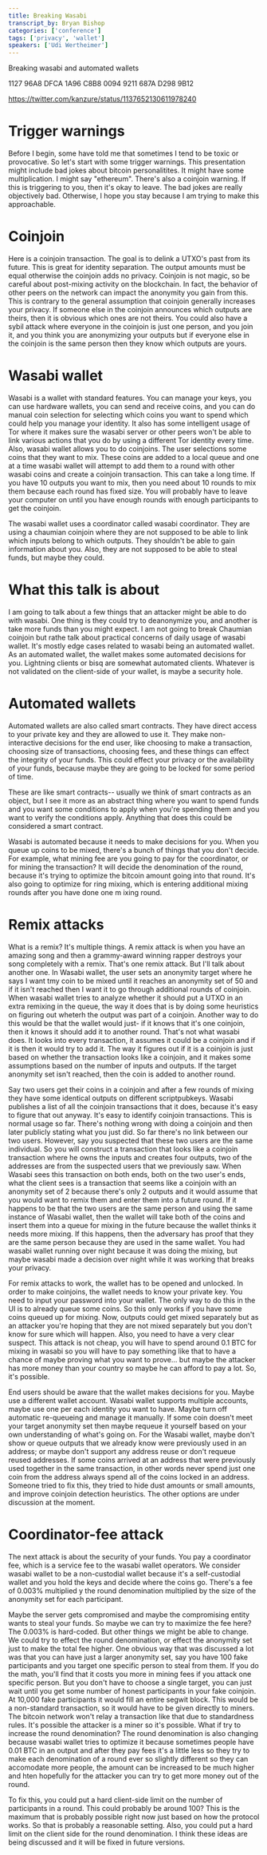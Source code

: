 ```yaml
---
title: Breaking Wasabi
transcript_by: Bryan Bishop
categories: ['conference']
tags: ['privacy', 'wallet']
speakers: ['Udi Wertheimer']
---
```


Breaking wasabi and automated wallets

1127 96A8 DFCA 1A96 C8B8 0094 9211 687A D298 9B12

<https://twitter.com/kanzure/status/1137652130611978240>

# Trigger warnings

Before I begin, some have told me that sometimes I tend to be toxic or provocative. So let's start with some trigger warnings. This presentation might include bad jokes about bitcoin personalitites. It might have some multiplication. I might say "ethereum". There's also a coinjoin warning. If this is triggering to you, then it's okay to leave. The bad jokes are really objectively bad. Otherwise, I hope you stay because I am trying to make this approachable.

# Coinjoin

Here is a coinjoin transaction. The goal is to delink a UTXO's past from its future. This is great for identity separation. The output amounts must be equal otherwise the coinjoin adds no privacy. Coinjoin is not magic, so be careful about post-mixing activity on the blockchain. In fact, the behavior of other peers on the network can impact the anonymity you gain from this. This is contrary to the general assumption that coinjoin generally increases your privacy. If someone else in the coinjoin announces which outputs are theirs, then it is obvious which ones are not theirs. You could also have a sybil attack where everyone in the coinjoin is just one person, and you join it, and you think you are anonymizing your outputs but if everyone else in the coinjoin is the same person then they know which outputs are yours.

# Wasabi wallet

Wasabi is a wallet with standard features. You can manage your keys, you can use hardware wallets, you can send and receive coins, and you can do manual coin selection for selecting which coins you want to spend which could help you manage your identity. It also has some intelligent usage of Tor where it makes sure the wasabi server or other peers won't be able to link various actions that you do by using a different Tor identity every time. Also, wasabi wallet allows you to do coinjoins. The user selections some coins that they want to mix. These coins are added to a local queue and one at a time wasabi wallet will attempt to add them to a round with other wasabi coins and create a coinjoin transaction. This can take a long time. If you have 10 outputs you want to mix, then you need about 10 rounds to mix them because each round has fixed size. You will probably have to leave your computer on until you have enough rounds with enough participants to get the coinjoin.

The wasabi wallet uses a coordinator called wasabi coordinator. They are using a chaumian coinjoin where they are not supposed to be able to link which inputs belong to which outputs. They shouldn't be able to gain information about you. Also, they are not supposed to be able to steal funds, but maybe they could.

# What this talk is about

I am going to talk about a few things that an attacker might be able to do with wasabi. One thing is they could try to deanonymize you, and another is take more funds than you might expect. I am not going to break Chaumian coinjoin but rathe talk about practical concerns of daily usage of wasabi wallet. It's mostly edge cases related to wasabi being an automated wallet. As an automated wallet, the wallet makes some automated decisions for you. Lightning clients or bisq are somewhat automated clients. Whatever is not validated on the client-side of your wallet, is maybe a security hole.

# Automated wallets

Automated wallets are also called smart contracts. They have direct access to your private key and they are allowed to use it. They make non-interactive decisions for the end user, like choosing to make a transaction, choosing size of transactions, choosing fees, and these things can effect the integrity of your funds. This could effect your privacy or the availability of your funds, because maybe they are going to be locked for some period of time.

These are like smart contracts-- usually we think of smart contracts as an object, but I see it more as an abstract thing where you want to spend funds and you want some conditions to apply when you're spending them and you want to verify the conditions apply. Anything that does this could be considered a smart contract.

Wasabi is automated because it needs to make decisions for you. When you queue up coins to be mixed, there's a bunch of things that you don't decide. For example, what mining fee are you going to pay for the coordinator, or for mining the transaction? It will decide the denomination of the round, because it's trying to optimize the bitcoin amount going into that round. It's also going to optimize for ring mixing, which is entering additional mixing rounds after you have done one m ixing round.

# Remix attacks

What is a remix? It's multiple things. A remix attack is when you have an amazing song and then a grammy-award winning rapper destroys your song completely with a remix. That's one remix attack. But I'll talk about another one. In Wasabi wallet, the user sets an anonymity target where he says I want tmy coin to be mixed until it reaches an anonymity set of 50 and if it isn't reached then I want it to go through additional rounds of coinjoin. When wasabi wallet tries to analyze whether it should put a UTXO in an extra remixing in the queue, the way it does that is by doing some heuristics on figuring out wheterh the output was part of a coinjoin. Another way to do this would be that the wallet would just- if it knows that it's one coinjoin, then it knows it should add it to another round. That's not what wasabi does. It looks into every transaction, it assumes it could be a coinjoin and if it is then it would try to add it. The way it figures out if it is a coinjoin is just based on whether the transaction looks like a coinjoin, and it makes some assumptions based on the number of inputs and outputs. If the target anonymity set isn't reached, then the coin is added to another round.

Say two users get their coins in a coinjoin and after a few rounds of mixing they have some identical outputs on different scriptpubkeys. Wasabi publishes a list of all the coinjoin transactions that it does, because it's easy to figure that out anyway. It's easy to identify coinjoin transactions. This is normal usage so far. There's nothing wrong with doing a coinjoin and then later publicly stating what you just did. So far there's no link between our two users. However, say you suspected that these two users are the same individual. So you will construct a transaction that looks like a coinjoin transaction where he owns the inputs and creates four outputs, two of the addresses are from the suspected users that we previously saw. When Wasabi sees this transaction on both ends, both on the two user's ends, what the client sees is a transaction that seems like a coinjoin with an anonymity set of 2 because there's only 2 outputs and it would assume that you would want to remix them and enter them into a future round. If it happens to be that the two users are the same person and using the same instance of Wasabi wallet, then the wallet will take both of the coins and insert them into a queue for mixing in the future because the wallet thinks it needs more mixing. If this happens, then the adversary has proof that they are the same person because they are used in the same wallet. You had wasabi wallet running over night because it was doing the mixing, but maybe wasabi made a decision over night while it was working that breaks your privacy.

For remix attacks to work, the wallet has to be opened and unlocked. In order to make coinjoins, the wallet needs to know your private key. You need to input your password into your wallet. The only way to do this in the UI is to already queue some coins. So this only works if you have some coins queued up for mixing. Now, outputs could get mixed separately but as an attacker you're hoping that they are not mixed separately but you don't know for sure which will happen. Also, you need to have a very clear suspect. This attack is not cheap, you will have to spend around 0.1 BTC for mixing in wasabi so you will have to pay something like that to have a chance of maybe proving what you want to prove... but maybe the attacker has more money than your country so maybe he can afford to pay a lot. So, it's possible.

End users should be aware that the wallet makes decisions for you. Maybe use a different wallet account. Wasabi wallet supports multiple accounts, maybe use one per each identity you want to have. Maybe turn off automatic re-queueing and manage it manually. If some coin doesn't meet your target anonymity set then maybe requeue it yourself based on your own understanding of what's going on. For the Wasabi wallet, maybe don't show or queue outputs that we already know were previously used in an address; or maybe don't support any address reuse or don't requeue reused addresses. If some coins arrived at an address that were previously used together in the same transaction, in other words never spend just one coin from the address always spend all of the coins locked in an address. Someone tried to fix this, they tried to hide dust amounts or small amounts, and improve coinjoin detection heuristics. The other options are under discussion at the moment.

# Coordinator-fee attack

The next attack is about the security of your funds. You pay a coordinator fee, which is a service fee to the wasabi wallet operators. We consider wasabi wallet to be a non-custodial wallet because it's a self-custodial wallet and you hold the keys and decide where the coins go. There's a fee of 0.003% multiplied y the round denomination multiplied by the size of the anonymity set for each participant.

Maybe the server gets compromised and maybe the compromising entity wants to steal your funds. So maybe we can try to maximize the fee here? The 0.003% is hard-coded. But other things we might be able to change. We could try to effect the round denomination, or effect the anonymity set just to make the total fee higher. One obvious way that was discussed a lot was that you can have just a larger anonymity set, say you have 100 fake participants and you target one specific person to steal from them. If you do the math, you'll find that it costs you more in mining fees if you attack one specific person. But you don't have to choose a single target, you can just wait until you get some number of honest participants in your fake coinjoin. At 10,000 fake participants it would fill an entire segwit block. This would be a non-standard transaction, so it would have to be given directly to miners. The bitcoin network won't relay a transaction like that due to standardness rules. It's possible the attacker is a miner so it's possible. What if try to increase the round denomination? The round denomination is also changing because wasabi wallet tries to optimize it because sometimes people have 0.01 BTC in an output and after they pay fees it's a little less so they try to make each denomination of a round ever so slightly different so they can accomodate more people, the amount can be increased to be much higher and hten hopefully for the attacker you can try to get more money out of the round.

To fix this, you could put a hard client-side limit on the number of participants in a round. This could probably be around 100? This is the maximum that is probably possible right now just based on how the protocol works. So that is probably a reasonable setting. Also, you could put a hard limit on the client side for the round denomination. I think these ideas are being discussed and it will be fixed in future versions.
